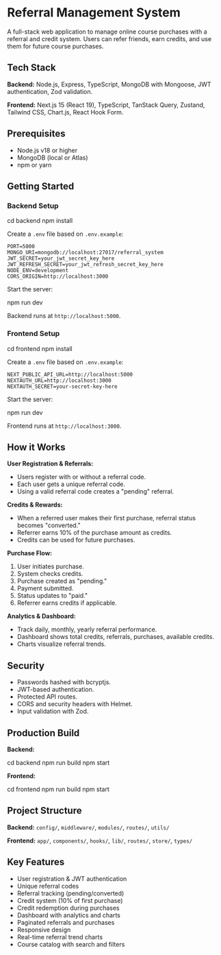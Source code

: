 # Referral Management System

A full-stack web application to manage online course purchases with a referral and credit system. Users can refer friends, earn credits, and use them for future course purchases.

## Tech Stack

**Backend:** Node.js, Express, TypeScript, MongoDB with Mongoose, JWT authentication, Zod validation.

**Frontend:** Next.js 15 (React 19), TypeScript, TanStack Query, Zustand, Tailwind CSS, Chart.js, React Hook Form.

## Prerequisites

* Node.js v18 or higher
* MongoDB (local or Atlas)
* npm or yarn

## Getting Started

### Backend Setup

cd backend
npm install

Create a `.env` file based on `.env.example`:

```
PORT=5000
MONGO_URI=mongodb://localhost:27017/referral_system
JWT_SECRET=your_jwt_secret_key_here
JWT_REFRESH_SECRET=your_jwt_refresh_secret_key_here
NODE_ENV=development
CORS_ORIGIN=http://localhost:3000
```

Start the server:

npm run dev

Backend runs at `http://localhost:5000`.

### Frontend Setup

cd frontend
npm install

Create a `.env` file based on `.env.example`:

```
NEXT_PUBLIC_API_URL=http://localhost:5000
NEXTAUTH_URL=http://localhost:3000
NEXTAUTH_SECRET=your-secret-key-here
```

Start the server:

npm run dev

Frontend runs at `http://localhost:3000`.

## How it Works

**User Registration & Referrals:**

* Users register with or without a referral code.
* Each user gets a unique referral code.
* Using a valid referral code creates a "pending" referral.

**Credits & Rewards:**

* When a referred user makes their first purchase, referral status becomes "converted."
* Referrer earns 10% of the purchase amount as credits.
* Credits can be used for future purchases.

**Purchase Flow:**

1. User initiates purchase.
2. System checks credits.
3. Purchase created as "pending."
4. Payment submitted.
5. Status updates to "paid."
6. Referrer earns credits if applicable.

**Analytics & Dashboard:**

* Track daily, monthly, yearly referral performance.
* Dashboard shows total credits, referrals, purchases, available credits.
* Charts visualize referral trends.

## Security

* Passwords hashed with bcryptjs.
* JWT-based authentication.
* Protected API routes.
* CORS and security headers with Helmet.
* Input validation with Zod.

## Production Build

**Backend:**

cd backend
npm run build
npm start

**Frontend:**

cd frontend
npm run build
npm start

## Project Structure

**Backend:** `config/`, `middleware/`, `modules/`, `routes/`, `utils/`

**Frontend:** `app/`, `components/`, `hooks/`, `lib/`, `routes/`, `store/`, `types/`

## Key Features

* User registration & JWT authentication
* Unique referral codes
* Referral tracking (pending/converted)
* Credit system (10% of first purchase)
* Credit redemption during purchases
* Dashboard with analytics and charts
* Paginated referrals and purchases
* Responsive design
* Real-time referral trend charts
* Course catalog with search and filters
